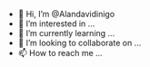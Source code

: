 - 👋 Hi, I’m @Alandavidinigo
- 👀 I’m interested in ...
- 🌱 I’m currently learning ...
- 💞️ I’m looking to collaborate on ...
- 📫 How to reach me ...

<!---
Alandavidinigo/Alandavidinigo is a ✨ special ✨ repository because its `README.md` (this file) appears on your GitHub profile.
You can click the Preview link to take a look at your changes.
--->
